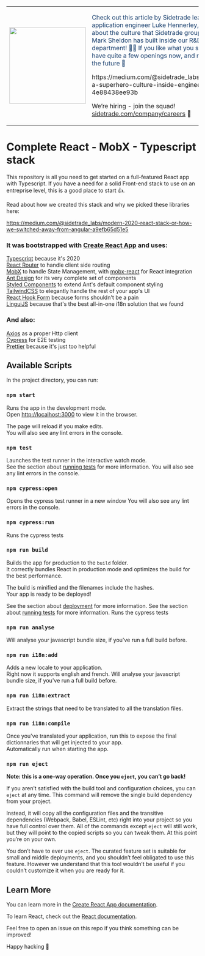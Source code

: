 <table><tr><td><a href="https://www.sidetrade.com/company/careers"><img src="https://pbs.twimg.com/profile_images/1228298719935782912/KqQjfWne.jpg" width="200px" /></a></td><td>
  <p style="color:#153c6b">
    Check out this article by Sidetrade lead application engineer Luke Hennerley, writing about
    the culture that Sidetrade group CTO Mark Sheldon has built inside our R&D department! 🦸🏻 If
    you like what you see, we have quite a few openings now, and more in the future 🚀
  </p>
  <p>
    https://medium.com/@sidetrade_labs/building-a-superhero-culture-inside-engineering-4e88438ee93b
  </p>
  <p>We’re hiring - join the squad! <a href="https://www.sidetrade.com/company/careers">sidetrade.com/company/careers</a> 👀</p>
</td></tr></table>

# Complete React - MobX - Typescript stack

This repository is all you need to get started on a full-featured React app with Typescript. If you have a need for a solid Front-end stack to use on an entreprise level, this is a good place to start 👍.

Read about how we created this stack and why we picked these libraries here: 

https://medium.com/@sidetrade_labs/modern-2020-react-stack-or-how-we-switched-away-from-angular-a9efb65d51e5



### It was bootstrapped with [Create React App](https://github.com/facebook/create-react-app) and uses:

[Typescript](https://github.com/microsoft/TypeScript) because it's 2020  
[React Router](https://github.com/ReactTraining/react-router) to handle client side routing  
[MobX](https://github.com/mobxjs/mobx) to handle State Management, with [mobx-react](https://github.com/mobxjs/mobx-react) for React integration  
[Ant Design](https://github.com/ant-design/ant-design) for its very complete set of components  
[Styled Components](https://github.com/styled-components/styled-components) to extend Ant's default component styling  
[TailwindCSS](https://github.com/tailwindcss/tailwindcss) to elegantly handle the rest of your app's UI  
[React Hook Form](https://github.com/react-hook-form/react-hook-form) because forms shouldn't be a pain  
[LinguiJS](https://github.com/lingui/js-lingui) because that's the best all-in-one i18n solution that we found

### And also:

[Axios](https://github.com/axios/axios) as a proper Http client  
[Cypress](https://github.com/cypress-io/cypress) for E2E testing  
[Prettier](https://github.com/prettier/prettier) because it's just too helpful

## Available Scripts

In the project directory, you can run:

### `npm start`

Runs the app in the development mode.<br />
Open [http://localhost:3000](http://localhost:3000) to view it in the browser.

The page will reload if you make edits.<br />
You will also see any lint errors in the console.

### `npm test`

Launches the test runner in the interactive watch mode.<br />
See the section about [running tests](https://facebook.github.io/create-react-app/docs/running-tests) for more information.
You will also see any lint errors in the console.

### `npm cypress:open`

Opens the cypress test runner in a new window
You will also see any lint errors in the console.

### `npm cypress:run`

Runs the cypress tests

### `npm run build`

Builds the app for production to the `build` folder.<br />
It correctly bundles React in production mode and optimizes the build for the best performance.

The build is minified and the filenames include the hashes.<br />
Your app is ready to be deployed!

See the section about [deployment](https://facebook.github.io/create-react-app/docs/deployment) for more information.
See the section about [running tests](https://facebook.github.io/create-react-app/docs/running-tests) for more information.
Runs the cypress tests

### `npm run analyse`

Will analyse your javascript bundle size, if you've run a full build before.

### `npm run i18n:add`

Adds a new locale to your application.<br />
Right now it supports english and french.
Will analyse your javascript bundle size, if you've run a full build before.

### `npm run i18n:extract`

Extract the strings that need to be translated to all the translation files.

### `npm run i18n:compile`

Once you've translated your application, run this to expose the final dictionnaries that will get injected to your app.<br />
Automatically run when starting the app.

### `npm run eject`

**Note: this is a one-way operation. Once you `eject`, you can’t go back!**

If you aren’t satisfied with the build tool and configuration choices, you can `eject` at any time. This command will remove the single build dependency from your project.

Instead, it will copy all the configuration files and the transitive dependencies (Webpack, Babel, ESLint, etc) right into your project so you have full control over them. All of the commands except `eject` will still work, but they will point to the copied scripts so you can tweak them. At this point you’re on your own.

You don’t have to ever use `eject`. The curated feature set is suitable for small and middle deployments, and you shouldn’t feel obligated to use this feature. However we understand that this tool wouldn’t be useful if you couldn’t customize it when you are ready for it.

## Learn More

You can learn more in the [Create React App documentation](https://facebook.github.io/create-react-app/docs/getting-started).

To learn React, check out the [React documentation](https://reactjs.org/).

Feel free to open an issue on this repo if you think something can be improved!

Happy hacking 🎉
